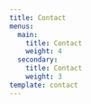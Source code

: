 ```yaml
---
title: Contact
menus:
  main:
    title: Contact
    weight: 4
  secondary:
    title: Contact
    weight: 3
template: contact
---
```



